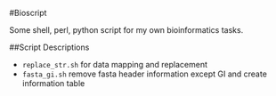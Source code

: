 #Bioscript

Some shell, perl, python script for my own bioinformatics tasks.

##Script Descriptions

- `replace_str.sh`	for data mapping and replacement
- `fasta_gi.sh`		remove fasta header information except GI and create information table 